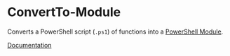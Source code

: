 # ConvertTo-Module

Converts a PowerShell script (`.ps1`) of functions into a [PowerShell Module](https://learn.microsoft.com/en-us/powershell/module/microsoft.powershell.core/about/about_modules).

[Documentation](https://devopsjeremy.github.io/documentation/powershell/ConvertTo-Module.html)